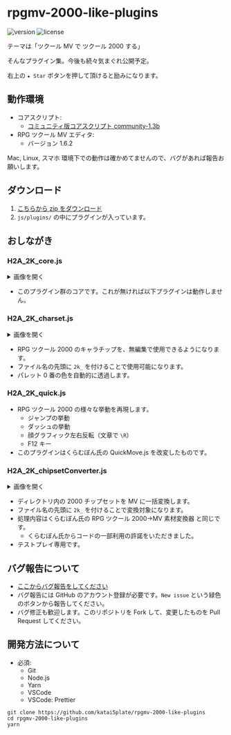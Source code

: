 # rpgmv-2000-like-plugins
![version](https://img.shields.io/github/package-json/v/katai5plate/rpgmv-2000-like-plugins)
![license](https://img.shields.io/github/license/katai5plate/rpgmv-2000-like-plugins)

テーマは「ツクール MV で ツクール 2000 する」

そんなプラグイン集。今後も続々気まぐれ公開予定。

右上の `★ Star` ボタンを押して頂けると励みになります。

## 動作環境

- コアスクリプト:
  - [コミュニティ版コアスクリプト community-1.3b](https://atsumaru.github.io/api-references/download/corescript/)
- RPG ツクール MV エディタ:
  - バージョン 1.6.2

Mac, Linux, スマホ 環境下での動作は確かめてませんので、バグがあれば報告お願いします。

## ダウンロード

1. [こちらから zip をダウンロード](https://github.com/katai5plate/rpgmv-2000-like-plugins/archive/master.zip)
2. `js/plugins/` の中にプラグインが入っています。

## おしながき

### H2A_2K_core.js

<details><summary>画像を開く</summary><div>

![image](https://user-images.githubusercontent.com/22496143/74085963-e3403180-4ac1-11ea-94b9-e354c1d474b1.png)

</div></details>

- このプラグイン群のコアです。これが無ければ以下プラグインは動作しません。

### H2A_2K_charset.js

<details><summary>画像を開く</summary><div>

![image](https://user-images.githubusercontent.com/22496143/74086217-3adf9c80-4ac4-11ea-985e-20df3189ad21.png)

![image](https://user-images.githubusercontent.com/22496143/74085202-0d8df100-4aba-11ea-9d2b-c84de4710241.png)

![image](https://user-images.githubusercontent.com/22496143/74085230-49c15180-4aba-11ea-80a7-090c3dc539be.png)

</div></details>

- RPG ツクール 2000 のキャラチップを、無編集で使用できるようになります。
- ファイル名の先頭に `2k_` を付けることで使用可能になります。
- パレット 0 番の色を自動的に透過します。

### H2A_2K_quick.js

- RPG ツクール 2000 の様々な挙動を再現します。
  - ジャンプの挙動
  - ダッシュの挙動
  - 顔グラフィック左右反転（文章で `\R`）
  - F12 キー
- このプラグインはくらむぼん氏の QuickMove.js を改変したものです。

### H2A_2K_chipsetConverter.js

<details><summary>画像を開く</summary><div>

![image](https://user-images.githubusercontent.com/22496143/74091770-9f1f5200-4afe-11ea-8893-ba4f7d1c8693.png)

![image](https://user-images.githubusercontent.com/22496143/74091778-b9f1c680-4afe-11ea-9435-8cd6b60262e5.png)

</div></details>

- ディレクトリ内の 2000 チップセットを MV に一括変換します。
- ファイル名の先頭に `2k_` を付けることで変換対象になります。
- 処理内容はくらむぼん氏の RPG ツクール 2000→MV 素材変換器 と同じです。
  - くらむぼん氏からコードの一部利用の許諾をいただきました。
- テストプレイ専用です。

## バグ報告について

- [ここからバグ報告をしてください](https://github.com/katai5plate/rpgmv-2000-like-plugins/issues)
- バグ報告には GitHub のアカウント登録が必要です。`New issue` という緑色のボタンから報告してください。
- バグ修正も歓迎します。このリポジトリを Fork して、変更したものを Pull Request してください。

## 開発方法について

- 必須:
  - Git
  - Node.js
  - Yarn
  - VSCode
  - VSCode: Prettier

```
git clone https://github.com/katai5plate/rpgmv-2000-like-plugins
cd rpgmv-2000-like-plugins
yarn
```
